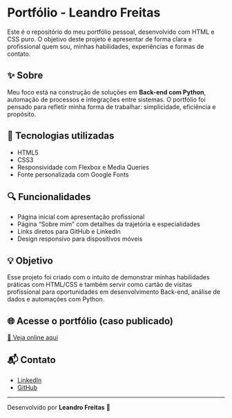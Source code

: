 # Portfólio - Leandro Freitas

Este é o repositório do meu portfólio pessoal, desenvolvido com HTML e CSS puro. O objetivo deste projeto é apresentar de forma clara e profissional quem sou, minhas habilidades, experiências e formas de contato.

## ✨ Sobre

Meu foco está na construção de soluções em **Back-end com Python**, automação de processos e integrações entre sistemas. O portfólio foi pensado para refletir minha forma de trabalhar: simplicidade, eficiência e propósito.

## 📌 Tecnologias utilizadas

- HTML5  
- CSS3  
- Responsividade com Flexbox e Media Queries  
- Fonte personalizada com Google Fonts

## 🔍 Funcionalidades

- Página inicial com apresentação profissional
- Página “Sobre mim” com detalhes da trajetória e especialidades
- Links diretos para GitHub e LinkedIn
- Design responsivo para dispositivos móveis

## 💡 Objetivo

Esse projeto foi criado com o intuito de demonstrar minhas habilidades práticas com HTML/CSS e também servir como cartão de visitas profissional para oportunidades em desenvolvimento Back-end, análise de dados e automações com Python.

## 🌐 Acesse o portfólio (caso publicado)

[🔗 Veja online aqui]([https://seu-link-aqui.com](https://leandrosfreitas.github.io/Portifolio/))

## 📬 Contato

- [LinkedIn](https://www.linkedin.com/in/leandro-freitas-420a4018b)
- [GitHub](https://github.com/leandrosfreitas)

---

Desenvolvido por **Leandro Freitas** 🚀
